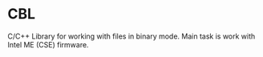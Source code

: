 # CBL
C/C++ Library for working with files in binary mode.
Main task is work with Intel ME (CSE) firmware.


